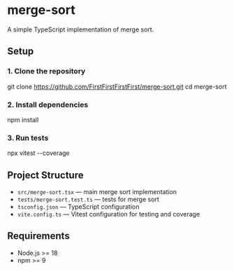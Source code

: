 # merge-sort

A simple TypeScript implementation of merge sort.

## Setup

### 1. Clone the repository

git clone https://github.com/FirstFirstFirstFirst/merge-sort.git
cd merge-sort

### 2. Install dependencies

npm install

### 3. Run tests

npx vitest --coverage

## Project Structure

- `src/merge-sort.tsx` — main merge sort implementation
- `tests/merge-sort.test.ts` — tests for merge sort
- `tsconfig.json` — TypeScript configuration
- `vite.config.ts` — Vitest configuration for testing and coverage

## Requirements

- Node.js >= 18
- npm >= 9

